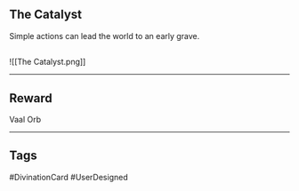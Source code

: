 ## The Catalyst
Simple actions can lead the world to an early grave.
## 
![[The Catalyst.png]]

---
## Reward
Vaal Orb

---
## Tags
#DivinationCard
#UserDesigned 
